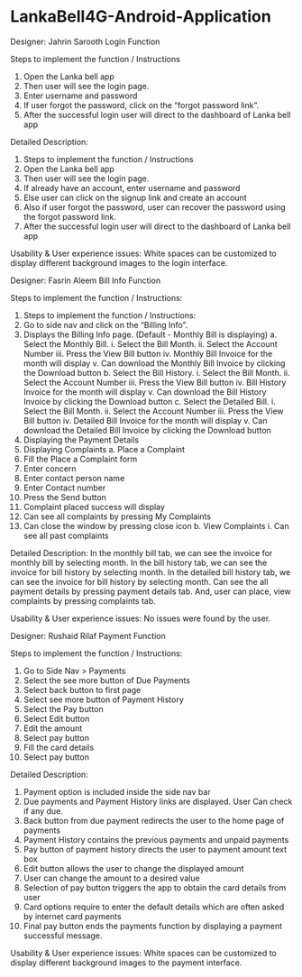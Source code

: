 # LankaBell4G-Android-Application

Designer:	Jahrin Sarooth
Login Function

Steps to implement the function / Instructions
1.	Open the Lanka bell app
2.	Then user will see the login page.
3.	Enter username and password
4.	If user forgot the password, click on the “forgot password link”.
5.	After the successful login user will direct to the dashboard of Lanka bell app
 
Detailed Description: 
1.	Steps to implement the function / Instructions
2.	Open the Lanka bell app
3.	Then user will see the login page.
4.	If already have an account, enter username and password
5.	Else user can click on the signup link and create an account
6.	Also if user forgot the password, user can recover the password using the forgot password link.
7.	After the successful login user will direct to the dashboard of Lanka bell app

Usability & User experience issues: 
White spaces can be customized to display different background images to the login interface.



Designer:	Fasrin Aleem
Bill Info Function

Steps to implement the function / Instructions: 

1.	Steps to implement the function / Instructions: 
2.	Go to side nav and click on the “Billing Info”.
3.	Displays the Billing Info page. (Default - Monthly Bill is displaying)
a.	Select the Monthly Bill.
i.	Select the Bill Month.
ii.	Select the Account Number
iii.	Press the View Bill button
iv.	Monthly Bill Invoice for the month will display
v.	Can download the Monthly Bill Invoice by clicking the Download button
b.	Select the Bill History.
i.	Select the Bill Month.
ii.	Select the Account Number
iii.	Press the View Bill button
iv.	Bill History Invoice for the month will display
v.	Can download the Bill History Invoice by clicking the Download button
c.	Select the Detailed Bill.
i.	Select the Bill Month.
ii.	Select the Account Number
iii.	Press the View Bill button
iv.	Detailed Bill Invoice for the month will display
v.	Can download the Detailed Bill Invoice by clicking the Download button
4.	Displaying the Payment Details
5.	Displaying Complaints
a.	Place a Complaint
6.	Fill the Place a Complaint form
1.	Enter concern
2.	Enter contact person name
3.	Enter Contact number
4.	Press the Send button
5.	Complaint placed success will display
6.	Can see all complaints by pressing My Complaints
7.	Can close the window by pressing close icon
b.	View Complaints
i.	Can see all past complaints

Detailed Description: 
	In the monthly bill tab, we can see the invoice for monthly bill by selecting month. In the bill history tab, we can see the invoice for bill history by selecting month. In the detailed bill history tab, we can see the invoice for bill history by selecting month. Can see the all payment details by pressing payment details tab. And, user can place, view complaints by pressing complaints tab.

Usability & User experience issues: 
	No issues were found by the user.


Designer:	Rushaid Rilaf
Payment Function

Steps to implement the function / Instructions: 
1.	Go to Side Nav > Payments
2.	Select the see more button of Due Payments
3.	Select back button to first page
4.	Select see more button of Payment History
5.	Select the Pay button 
6.	Select Edit button 
7.	Edit the amount
8.	Select pay button 
9.	Fill the card details
10.	Select pay button

Detailed Description: 
1.	Payment option is included inside the side nav bar
2.	Due payments and Payment History links are displayed. User Can check if any due.
3.	Back button from due payment redirects the user to the home page of payments
4.	Payment History contains the previous payments and unpaid payments
5.	Pay button of payment history directs the user to payment amount text box
6.	Edit button allows the user to change the displayed amount 
7.	User can change the amount to a desired value
8.	Selection of pay button triggers the app to obtain the card details from user
9.	Card options require to enter the default details which are often asked by internet card payments
10.	Final pay button ends the payments function by displaying a payment successful message.


Usability & User experience issues: 
White spaces can be customized to display different background images to the payment interface.
